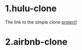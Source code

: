 # 1.hulu-clone 
The link to the simple clone [project!](https://hulu-clone-ebbe9.web.app)
# 2.airbnb-clone 